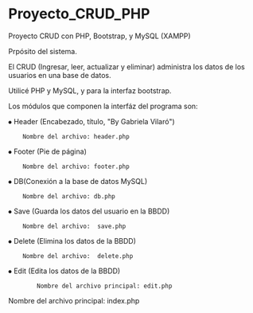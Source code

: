 # Proyecto_CRUD_PHP

Proyecto CRUD con PHP, Bootstrap, y MySQL (XAMPP)

Prpósito del sistema.

El CRUD (Ingresar, leer, actualizar y eliminar) administra los datos de los usuarios en una base de datos.

Utilicé PHP y MySQL, y para la interfaz bootstrap.

Los módulos que componen la interfáz del programa son:

⦁	Header (Encabezado, título, "By Gabriela Vilaró")

		Nombre del archivo: header.php
    
⦁	Footer (Pie de página)

		Nombre del archivo: footer.php
    
⦁	DB(Conexión a la base de datos MySQL)

		Nombre del archivo: db.php
    
⦁	Save (Guarda los datos del usuario en la BBDD)

		Nombre del archivo:  save.php
    
⦁	Delete (Elimina los datos de la BBDD)

		Nombre del archivo:  delete.php
    
⦁	Edit (Edita los datos de la BBDD)

			Nombre del archivo principal: edit.php
      
Nombre del archivo principal: index.php
